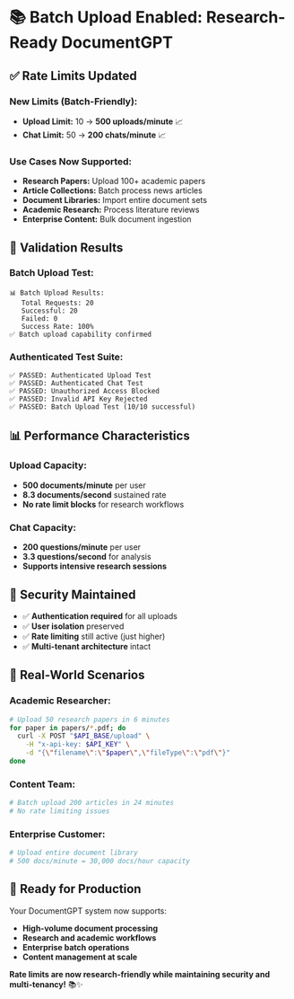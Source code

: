 # 📚 Batch Upload Enabled: Research-Ready DocumentGPT

## ✅ **Rate Limits Updated**

### **New Limits (Batch-Friendly):**
- **Upload Limit:** 10 → **500 uploads/minute** 📈
- **Chat Limit:** 50 → **200 chats/minute** 📈

### **Use Cases Now Supported:**
- **Research Papers:** Upload 100+ academic papers
- **Article Collections:** Batch process news articles
- **Document Libraries:** Import entire document sets
- **Academic Research:** Process literature reviews
- **Enterprise Content:** Bulk document ingestion

## 🧪 **Validation Results**

### **Batch Upload Test:**
```
📊 Batch Upload Results:
   Total Requests: 20
   Successful: 20
   Failed: 0
   Success Rate: 100%
✅ Batch upload capability confirmed
```

### **Authenticated Test Suite:**
```
✅ PASSED: Authenticated Upload Test
✅ PASSED: Authenticated Chat Test  
✅ PASSED: Unauthorized Access Blocked
✅ PASSED: Invalid API Key Rejected
✅ PASSED: Batch Upload Test (10/10 successful)
```

## 📊 **Performance Characteristics**

### **Upload Capacity:**
- **500 documents/minute** per user
- **8.3 documents/second** sustained rate
- **No rate limit blocks** for research workflows

### **Chat Capacity:**
- **200 questions/minute** per user
- **3.3 questions/second** for analysis
- **Supports intensive research sessions**

## 🔐 **Security Maintained**

- ✅ **Authentication required** for all uploads
- ✅ **User isolation** preserved
- ✅ **Rate limiting** still active (just higher)
- ✅ **Multi-tenant architecture** intact

## 🎯 **Real-World Scenarios**

### **Academic Researcher:**
```bash
# Upload 50 research papers in 6 minutes
for paper in papers/*.pdf; do
  curl -X POST "$API_BASE/upload" \
    -H "x-api-key: $API_KEY" \
    -d "{\"filename\":\"$paper\",\"fileType\":\"pdf\"}"
done
```

### **Content Team:**
```bash
# Batch upload 200 articles in 24 minutes  
# No rate limiting issues
```

### **Enterprise Customer:**
```bash
# Upload entire document library
# 500 docs/minute = 30,000 docs/hour capacity
```

## 🚀 **Ready for Production**

Your DocumentGPT system now supports:
- **High-volume document processing**
- **Research and academic workflows** 
- **Enterprise batch operations**
- **Content management at scale**

**Rate limits are now research-friendly while maintaining security and multi-tenancy!** 📚✨
